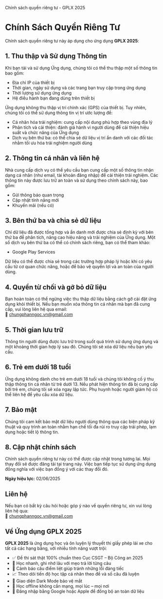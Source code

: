 <!DOCTYPE html>
<html lang="vi">
<head>
  <meta charset="UTF-8">
  Chính sách quyền riêng tư - GPLX 2025
  </style>
</head>
<body>
  <h1>Chính Sách Quyền Riêng Tư</h1>
  <p>Chính sách quyền riêng tư này áp dụng cho ứng dụng <strong>GPLX 2025</strong>:</p>

  <h2>1. Thu thập và Sử dụng Thông tin</h2>
  <p>Khi bạn tải và sử dụng Ứng dụng, chúng tôi có thể thu thập một số thông tin bao gồm:</p>
  <ul>
    <li>Địa chỉ IP của thiết bị</li>
    <li>Thời gian, ngày sử dụng và các trang bạn truy cập trong ứng dụng</li>
    <li>Thời lượng sử dụng ứng dụng</li>
    <li>Hệ điều hành bạn đang dùng trên thiết bị</li>
  </ul>
  <p>Ứng dụng không thu thập vị trí chính xác (GPS) của thiết bị. Tuy nhiên, chúng tôi có thể sử dụng thông tin vị trí ước lượng để:</p>
  <ul>
    <li>Cá nhân hóa trải nghiệm: cung cấp nội dung phù hợp theo vùng địa lý</li>
    <li>Phân tích và cải thiện: đánh giá hành vi người dùng để cải thiện hiệu suất và chức năng của Ứng dụng</li>
    <li>Dịch vụ bên thứ ba: có thể chia sẻ dữ liệu vị trí ẩn danh với các đối tác nhằm tối ưu hóa trải nghiệm người dùng</li>
  </ul>

  <h2>2. Thông tin cá nhân và liên hệ</h2>
  <p>Nhà cung cấp dịch vụ có thể yêu cầu bạn cung cấp một số thông tin nhận dạng cá nhân (như email, tài khoản đăng nhập) để cải thiện trải nghiệm. Các thông tin này được lưu trữ an toàn và sử dụng theo chính sách này, bao gồm:</p>
  <ul>
    <li>Gửi thông báo quan trọng</li>
    <li>Cập nhật tính năng mới</li>
    <li>Khuyến mãi (nếu có)</li>
  </ul>

  <h2>3. Bên thứ ba và chia sẻ dữ liệu</h2>
  <p>Chỉ dữ liệu đã được tổng hợp và ẩn danh mới được chia sẻ định kỳ với bên thứ ba để phân tích, nâng cao hiệu năng và trải nghiệm của Ứng dụng. Một số dịch vụ bên thứ ba có thể có chính sách riêng, bạn có thể tham khảo:</p>
  <ul>
    <li>Google Play Services</li>
  </ul>
  <p>Dữ liệu có thể được chia sẻ trong các trường hợp pháp lý hoặc khi có yêu cầu từ cơ quan chức năng, hoặc để bảo vệ quyền lợi và an toàn của người dùng.</p>

  <h2>4. Quyền từ chối và gỡ bỏ dữ liệu</h2>
  <p>Bạn hoàn toàn có thể ngừng việc thu thập dữ liệu bằng cách gỡ cài đặt ứng dụng khỏi thiết bị. Nếu bạn muốn xóa thông tin cá nhân mà bạn đã cung cấp, vui lòng liên hệ qua email:<br>
  📩 <a href="mailto:chungphanngoc.vn@gmail.com">chungphanngoc.vn@gmail.com</a></p>

  <h2>5. Thời gian lưu trữ</h2>
  <p>Thông tin người dùng được lưu trữ trong suốt quá trình sử dụng ứng dụng và một khoảng thời gian hợp lý sau đó. Chúng tôi sẽ xóa dữ liệu nếu bạn yêu cầu.</p>

  <h2>6. Trẻ em dưới 18 tuổi</h2>
  <p>Ứng dụng không dành cho trẻ em dưới 18 tuổi và chúng tôi không cố ý thu thập thông tin cá nhân từ trẻ dưới 13. Nếu phát hiện thông tin đã bị cung cấp bởi trẻ em, chúng tôi sẽ xóa ngay lập tức. Phụ huynh hoặc người giám hộ có thể liên hệ để yêu cầu xóa dữ liệu.</p>

  <h2>7. Bảo mật</h2>
  <p>Chúng tôi cam kết bảo mật dữ liệu người dùng thông qua các biện pháp kỹ thuật và quy trình an toàn nhằm hạn chế tối đa rủi ro truy cập trái phép, lạm dụng hoặc tiết lộ thông tin.</p>

  <h2>8. Cập nhật chính sách</h2>
  <p>Chính sách quyền riêng tư này có thể được cập nhật trong tương lai. Mọi thay đổi sẽ được đăng tải tại trang này. Việc bạn tiếp tục sử dụng ứng dụng đồng nghĩa với việc bạn đồng ý với các thay đổi đó.</p>

  <p><strong>Ngày hiệu lực:</strong> 02/06/2025</p>

  <h2>Liên hệ</h2>
  <p>Nếu bạn có bất kỳ câu hỏi hoặc góp ý nào về quyền riêng tư, xin vui lòng liên hệ qua:<br>
  📧 <a href="mailto:chungphanngoc.vn@gmail.com">chungphanngoc.vn@gmail.com</a></p>

  <h2>Về Ứng dụng GPLX 2025</h2>
  <p><strong>GPLX 2025</strong> là ứng dụng học và ôn luyện lý thuyết thi giấy phép lái xe cho tất cả các hạng bằng, với nhiều tính năng vượt trội:</p>
  <ul>
    <li>✅ Đề thi sát thật 100% chuẩn theo Cục CSGT – Bộ Công an 2025</li>
    <li>🧠 Học nhanh, ghi nhớ lâu với mẹo trả lời từng câu</li>
    <li>🚨 Cảnh báo câu điểm liệt giúp tránh những lỗi đáng tiếc</li>
    <li>📈 Theo dõi tiến độ học tập cá nhân theo đề và số câu đã luyện</li>
    <li>🌙 Giao diện Dark Mode bảo vệ mắt</li>
    <li>📶 Học offline không cần mạng, mọi lúc – mọi nơi</li>
    <li>🔐 Đăng nhập bằng Google hoặc Apple để đồng bộ an toàn dữ liệu</li>
  </ul>
</body>
</html>
